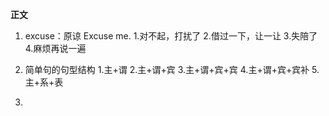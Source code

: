 **正文**

1. excuse：原谅
Excuse me.
1.对不起，打扰了
2.借过一下，让一让
3.失陪了
4.麻烦再说一遍

2. 简单句的句型结构
1.主+谓
2.主+谓+宾
3.主+谓+宾+宾
4.主+谓+宾+宾补
5.主+系+表

3. 